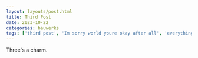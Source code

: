 ```yaml
---
layout: layouts/post.html
title: Third Post
date: 2023-10-22
categories: bauwerks
tags: ['third post', 'Im sorry world youre okay after all', 'everything']
---
```


Three's a charm.